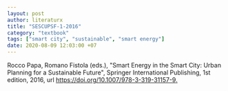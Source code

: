 ```yaml
---
layout: post
author: literaturx
title: "SESCUPSF-1-2016"
category: "textbook"
tags: ["smart city", "sustainable", "smart energy"]
date: 2020-08-09 12:03:00 +07
---
```


Rocco Papa, Romano Fistola (eds.), "Smart Energy in the Smart City: Urban Planning for a Sustainable Future", Springer International Publishing, 1st edition, 2016, url <https://doi.org/10.1007/978-3-319-31157-9>[.](https://drive.google.com/file/d/1e73JsI01KFmigMNo-HRtvO_XGKRCPim5/view?usp=sharing)